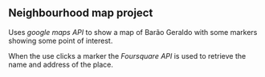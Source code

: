 ## Neighbourhood map project

Uses _google maps API_ to show a map of Barão Geraldo with some markers showing
some point of interest.

When the use clicks a marker the _Foursquare API_ is used to retrieve the name and address of the place.
